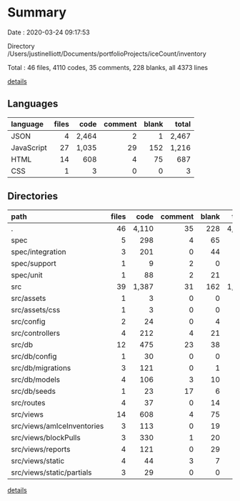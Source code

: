 # Summary

Date : 2020-03-24 09:17:53

Directory /Users/justinelliott/Documents/portfolioProjects/iceCount/inventory

Total : 46 files,  4110 codes, 35 comments, 228 blanks, all 4373 lines

[details](details.md)

## Languages
| language | files | code | comment | blank | total |
| :--- | ---: | ---: | ---: | ---: | ---: |
| JSON | 4 | 2,464 | 2 | 1 | 2,467 |
| JavaScript | 27 | 1,035 | 29 | 152 | 1,216 |
| HTML | 14 | 608 | 4 | 75 | 687 |
| CSS | 1 | 3 | 0 | 0 | 3 |

## Directories
| path | files | code | comment | blank | total |
| :--- | ---: | ---: | ---: | ---: | ---: |
| . | 46 | 4,110 | 35 | 228 | 4,373 |
| spec | 5 | 298 | 4 | 65 | 367 |
| spec/integration | 3 | 201 | 0 | 44 | 245 |
| spec/support | 1 | 9 | 2 | 0 | 11 |
| spec/unit | 1 | 88 | 2 | 21 | 111 |
| src | 39 | 1,387 | 31 | 162 | 1,580 |
| src/assets | 1 | 3 | 0 | 0 | 3 |
| src/assets/css | 1 | 3 | 0 | 0 | 3 |
| src/config | 2 | 24 | 0 | 4 | 28 |
| src/controllers | 4 | 212 | 4 | 21 | 237 |
| src/db | 12 | 475 | 23 | 38 | 536 |
| src/db/config | 1 | 30 | 0 | 0 | 30 |
| src/db/migrations | 3 | 121 | 0 | 1 | 122 |
| src/db/models | 4 | 106 | 3 | 10 | 119 |
| src/db/seeds | 1 | 23 | 17 | 6 | 46 |
| src/routes | 4 | 37 | 0 | 14 | 51 |
| src/views | 14 | 608 | 4 | 75 | 687 |
| src/views/amIceInventories | 3 | 113 | 0 | 19 | 132 |
| src/views/blockPulls | 3 | 330 | 1 | 20 | 351 |
| src/views/reports | 4 | 121 | 0 | 29 | 150 |
| src/views/static | 4 | 44 | 3 | 7 | 54 |
| src/views/static/partials | 3 | 29 | 0 | 0 | 29 |

[details](details.md)